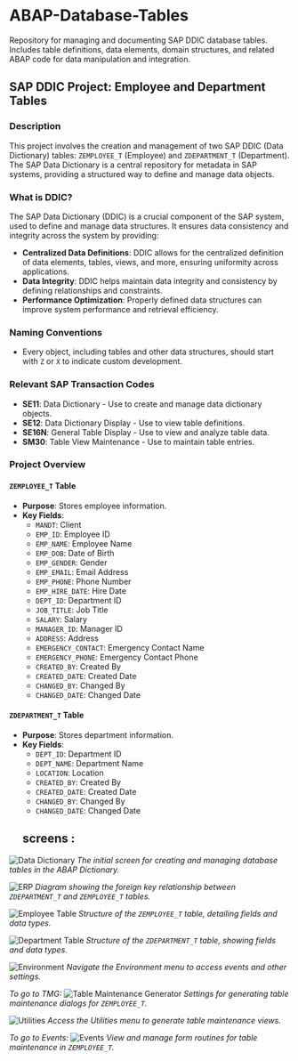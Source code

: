 # ABAP-Database-Tables

Repository for managing and documenting SAP DDIC database tables. Includes table definitions, data elements, domain structures, and related ABAP code for data manipulation and integration.

## SAP DDIC Project: Employee and Department Tables

### Description

This project involves the creation and management of two SAP DDIC (Data Dictionary) tables: `ZEMPLOYEE_T` (Employee) and `ZDEPARTMENT_T` (Department). The SAP Data Dictionary is a central repository for metadata in SAP systems, providing a structured way to define and manage data objects.

### What is DDIC?

The SAP Data Dictionary (DDIC) is a crucial component of the SAP system, used to define and manage data structures. It ensures data consistency and integrity across the system by providing:

- **Centralized Data Definitions**: DDIC allows for the centralized definition of data elements, tables, views, and more, ensuring uniformity across applications.
- **Data Integrity**: DDIC helps maintain data integrity and consistency by defining relationships and constraints.
- **Performance Optimization**: Properly defined data structures can improve system performance and retrieval efficiency.

### Naming Conventions

- Every object, including tables and other data structures, should start with `Z` or `X` to indicate custom development.

### Relevant SAP Transaction Codes

- **SE11**: Data Dictionary - Use to create and manage data dictionary objects.
- **SE12**: Data Dictionary Display - Use to view table definitions.
- **SE16N**: General Table Display - Use to view and analyze table data.
- **SM30**: Table View Maintenance - Use to maintain table entries.

### Project Overview

#### `ZEMPLOYEE_T` Table

- **Purpose**: Stores employee information.
- **Key Fields**:
  - `MANDT`: Client
  - `EMP_ID`: Employee ID
  - `EMP_NAME`: Employee Name
  - `EMP_DOB`: Date of Birth
  - `EMP_GENDER`: Gender
  - `EMP_EMAIL`: Email Address
  - `EMP_PHONE`: Phone Number
  - `EMP_HIRE_DATE`: Hire Date
  - `DEPT_ID`: Department ID
  - `JOB_TITLE`: Job Title
  - `SALARY`: Salary
  - `MANAGER_ID`: Manager ID
  - `ADDRESS`: Address
  - `EMERGENCY_CONTACT`: Emergency Contact Name
  - `EMERGENCY_PHONE`: Emergency Contact Phone
  - `CREATED_BY`: Created By
  - `CREATED_DATE`: Created Date
  - `CHANGED_BY`: Changed By
  - `CHANGED_DATE`: Changed Date

#### `ZDEPARTMENT_T` Table

- **Purpose**: Stores department information.
- **Key Fields**:
  - `DEPT_ID`: Department ID
  - `DEPT_NAME`: Department Name
  - `LOCATION`: Location
  - `CREATED_BY`: Created By
  - `CREATED_DATE`: Created Date
  - `CHANGED_BY`: Changed By
  - `CHANGED_DATE`: Changed Date
  ## screens :
  
![Data Dictionary](Screens/ddic.png)
*The initial screen for creating and managing database tables in the ABAP Dictionary.*

![ERP](Screens/erp.png)
*Diagram showing the foreign key relationship between `ZDEPARTMENT_T` and `ZEMPLOYEE_T` tables.*

![Employee Table](Screens/emp-table.png)
*Structure of the `ZEMPLOYEE_T` table, detailing fields and data types.*

![Department Table](Screens/dept-table.png)
*Structure of the `ZDEPARTMENT_T` table, showing fields and data types.*

![Environment](Screens/environment.png)
*Navigate the Environment menu to access events and other settings.*

*To go to TMG:*
![Table Maintenance Generator](Screens/tmg.png)
*Settings for generating table maintenance dialogs for `ZEMPLOYEE_T`.*

![Utilities](Screens/utilities.png)
*Access the Utilities menu to generate table maintenance views.*

*To go to Events:*
![Events](Screens/events.png)
*View and manage form routines for table maintenance in `ZEMPLOYEE_T`.*










